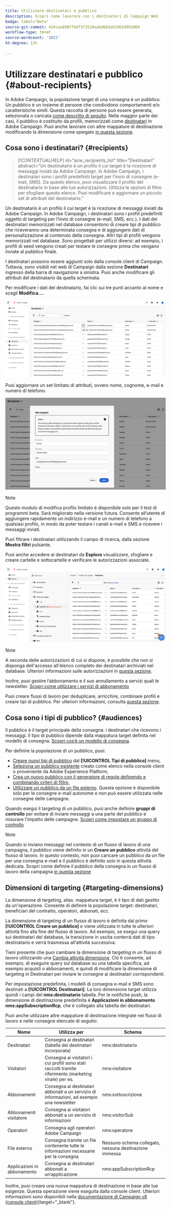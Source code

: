 ```yaml
---
title: Utilizzare destinatari e pubblico
description: Scopri come lavorare con i destinatari di Campaign Web
badge: label="Beta"
source-git-commit: 424caa898ff9d73f3520aa6d682eb1963d992069
workflow-type: tm+mt
source-wordcount: '1022'
ht-degree: 12%

---
```



# Utilizzare destinatari e pubblico {#about-recipients}

In Adobe Campaign, la popolazione target di una consegna è un pubblico. Un pubblico è un insieme di persone che condividono comportamenti e/o caratteristiche simili. Questa raccolta di persone può essere generata, selezionata o caricata [come descritto di seguito](#audiences). Nella maggior parte dei casi, il pubblico è costituito da profili, memorizzati come [destinatari](#recipients) in Adobe Campaign. Puoi anche lavorare con altre mappature di destinazione modificando la dimensione come spiegato [in questa sezione](#targeting-dimensions).

## Cosa sono i destinatari? {#recipients}

>[!CONTEXTUALHELP]
>id="acw_recipients_list"
>title="Destinatari"
>abstract="Un destinatario è un profilo il cui target è la ricezione di messaggi inviati da Adobe Campaign. In Adobe Campaign, i destinatari sono i profili predefiniti target per l’invio di consegne (e-mail, SMS). Da questo elenco, puoi visualizzare il profilo del destinatario in base alle tue autorizzazioni. Utilizza le opzioni di filtro per sfogliare questo elenco. Puoi modificare e aggiornare un piccolo set di attributi del destinatario."

Un destinatario è un profilo il cui target è la ricezione di messaggi inviati da Adobe Campaign. In Adobe Campaign, i destinatari sono i profili predefiniti oggetto di targeting per l’invio di consegne (e-mail, SMS, ecc.). I dati dei destinatari memorizzati nel database consentono di creare tipi di pubblico che riceveranno una determinata consegna e di aggiungere dati di personalizzazione al contenuto della consegna. Altri tipi di profili vengono memorizzati nel database. Sono progettati per utilizzi diversi: ad esempio, i profili di seed vengono creati per testare le consegne prima che vengano inviate al pubblico finale.

I destinatari possono essere aggiunti solo dalla console client di Campaign. Tuttavia, sono visibili nel web di Campaign dalla sezione **Destinatari** ingresso della barra di navigazione a sinistra. Puoi anche modificare gli attributi del destinatario da quella schermata.

Per modificare i dati del destinatario, fai clic sui tre punti accanto al nome e scegli **Modifica...**.

![Modificare un profilo del destinatario](assets/recipient-edit.png)

Puoi aggiornare un set limitato di attributi, ovvero nome, cognome, e-mail e numero di telefono.

![Aggiornare un profilo destinatario](assets/recipient-update.png)

>[!NOTE]
>
>Questo modulo di modifica profilo limitato è disponibile solo per il test di programmi beta. Sarà migliorato nella versione futura. Consente all’utente di aggiungere rapidamente un indirizzo e-mail e un numero di telefono a qualsiasi profilo, in modo da poter testare i canali e-mail e SMS e ricevere i messaggi inviati.

Puoi filtrare i destinatari utilizzando il campo di ricerca, dalla sezione **Mostra filtri** pulsante.

Puoi anche accedere ai destinatari da **Esplora** visualizzare, sfogliare e creare cartelle e sottocartelle e verificare le autorizzazioni associate.

![Elenco destinatari dalla visualizzazione Esplora risorse](assets/recipients-from-explorer.png)

>[!NOTE]
>
>A seconda delle autorizzazioni di cui si dispone, è possibile che non si disponga dell&#39;accesso all&#39;elenco completo dei destinatari archiviati nel database. Ulteriori informazioni sulle autorizzazioni in [questa sezione](../get-started/permissions.md).

Inoltre, puoi gestire l’abbonamento e il suo annullamento a servizi quali le newsletter. [Scopri come utilizzare i servizi di abbonamento](manage-services.md)

Puoi creare flussi di lavoro per deduplicare, arricchire, combinare profili e creare tipi di pubblico. Per ulteriori informazioni, consulta [questa sezione](../workflows/gs-workflows.md).

## Cosa sono i tipi di pubblico? {#audiences}

Il pubblico è il target principale della consegna: i destinatari che ricevono i messaggi. Il tipo di pubblico dipende dalla mappatura target definita nel modello di consegna. [Scopri cos’è un modello di consegna](../msg/delivery-template.md).

Per definire la popolazione di un pubblico, puoi:

* [Creare nuovi tipi di pubblico](create-audience.md) dal **[!UICONTROL Tipi di pubblico]** menu,
* [Seleziona un pubblico esistente](add-audience.md) creato come elenco nella console client o proveniente da Adobe Experience Platform,
* [Crea un nuovo pubblico con il generatore di regole definendo e combinando criteri di filtro,](segment-builder.md)
* [Utilizzare un pubblico da un file esterno](file-audience.md). Questa opzione è disponibile solo per le consegne e-mail autonome e non può essere utilizzata nelle consegne delle campagne.

Quando esegui il targeting di un pubblico, puoi anche definire **gruppi di controllo** per evitare di inviare messaggi a una parte del pubblico e misurare l’impatto delle campagne. [Scopri come impostare un gruppo di controllo](control-group.md)

>[!NOTE]
>
>Quando si inviano messaggi nel contesto di un flusso di lavoro di una campagna, il pubblico viene definito in un **Creare un pubblico** attività del flusso di lavoro. In questo contesto, non puoi caricare un pubblico da un file per una consegna e-mail e il pubblico è definito solo in questa attività dedicata. Scopri come definire il pubblico della consegna in un flusso di lavoro della campagna [in questa sezione](../workflows/activities/build-audience.md)

## Dimensioni di targeting {#targeting-dimensions}

La dimensione di targeting, alias. mappatura target, è il tipo di dati gestito da un&#39;operazione. Consente di definire la popolazione target: destinatari, beneficiari del contratto, operatori, abbonati, ecc.

La dimensione di targeting di un flusso di lavoro è definita dal primo **[!UICONTROL Creare un pubblico]** e viene utilizzata in tutte le ulteriori attività fino alla fine del flusso di lavoro. Ad esempio, se esegui una query sui destinatari del database, la transizione in uscita conterrà dati di tipo destinatario e verrà trasmessa all’attività successiva.

Tieni presente che puoi cambiare la dimensione di targeting in un flusso di lavoro utilizzando una [Cambia attività dimensione](../workflows/activities/change-dimension.md). Ciò ti consente, ad esempio, di eseguire query sul database su una tabella specifica, ad esempio acquisti o abbonamenti, e quindi di modificare la dimensione di targeting in Destinatari per inviare le consegne ai destinatari corrispondenti.

Per impostazione predefinita, i modelli di consegna e-mail e SMS sono destinati a **[!UICONTROL Destinatari]**. La loro dimensione target utilizza quindi i campi del **nms:destinatario** tabella. Per le notifiche push, la dimensione di destinazione predefinita è **Applicazioni in abbonamento nms:appSubscriptionRcp**, che è collegato alla tabella dei destinatari.

Puoi anche utilizzare altre mappature di destinazione integrate nei flussi di lavoro e nelle consegne elencate di seguito:

| Nome | Utilizza per | Schema |
|---|---|---|
| Destinatari | Consegna ai destinatari (tabella dei destinatari incorporata) | nms:destinatario |
| Visitatori | Consegna ai visitatori i cui profili sono stati raccolti tramite riferimento (marketing virale) per es. | mns:visitatore |
| Abbonamenti | Consegna ai destinatari abbonati a un servizio di informazioni, ad esempio una newsletter | nms:sottoscrizione |
| Abbonamenti visitatore | Consegna ai visitatori abbonati a un servizio di informazioni | nms:visitorSub |
| Operatori | Consegna agli operatori Adobe Campaign | nms:operatore |
| File esterno | Consegna tramite un file contenente tutte le informazioni necessarie per la consegna | Nessuno schema collegato, nessuna destinazione immessa |
| Applicazioni in abbonamento | Consegna ai destinatari abbonati a un’applicazione | nms:appSubscriptionRcp |

Inoltre, puoi creare una nuova mappatura di destinazione in base alle tue esigenze. Questa operazione viene eseguita dalla console client. Ulteriori informazioni sono disponibili nella [documentazione di Campaign v8 (console client)](https://experienceleague.adobe.com/docs/campaign/campaign-v8/audience/add-profiles/target-mappings.html#new-mapping){target="_blank"}.
